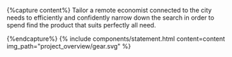 {%capture content%}
Tailor a remote economist connected to the city
needs to efficiently and confidently narrow down the search
in order to spend find the product that suits perfectly all need.

{%endcapture%}
{%
include components/statement.html
content=content
img_path="project_overview/gear.svg"
%}
